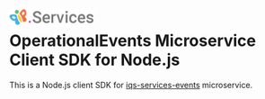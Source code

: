 # <img src="https://github.com/pip-services/pip-services/raw/master/design/Logo.png" alt="Pip.Services Logo" style="max-width:30%"> <br/> OperationalEvents Microservice Client SDK for Node.js

This is a Node.js client SDK for [iqs-services-events](http://gitlab.com/iqs-services/iqs-services-events-node) microservice.
